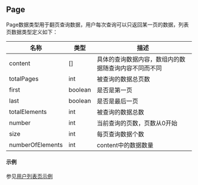 ## Page

Page数据类型用于翻页查询数据，用户每次查询可以只返回某一页的数据，列表页数据类型定义如下：  

| 名称             | 类型    | 描述                                                 |
| ---------------- | ------- | ---------------------------------------------------- |
| content          | []      | 具体的查询数据内容，数组内的数据随查询内容不同而不同 |
| totalPages       | int     | 被查询的数据总页数                                   |
| first            | boolean | 是否是第一页                                         |
| last             | boolean | 是否是最后一页                                       |
| totalElements    | int     | 被查询的数据总数                                     |
| number           | int     | 当前查询的页数，页数从0开始                          |
| size             | int     | 每页查询数据个数                                     |
| numberOfElements | int     | content中的数据数量                                  |

#### 示例

参见[用户列表页示例](../../user/userpage#_7)

